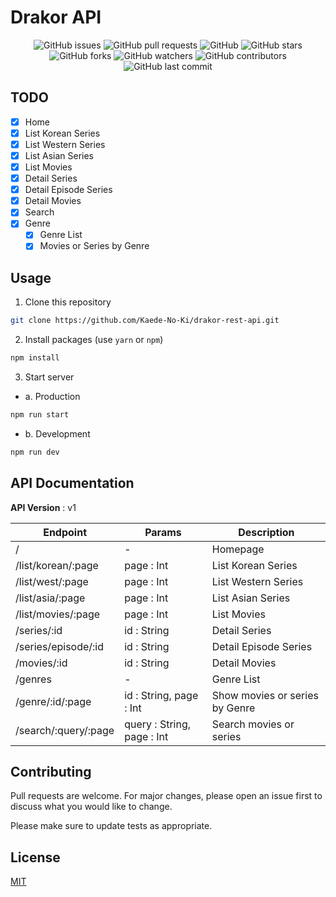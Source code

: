 # Drakor API

<p align="center">
<img alt="GitHub issues" src="https://img.shields.io/github/issues/Kaede-No-Ki/drakor-rest-api">
<img alt="GitHub pull requests" src="https://img.shields.io/github/issues-pr/Kaede-No-Ki/drakor-rest-api">
<img alt="GitHub" src="https://img.shields.io/github/license/Kaede-No-Ki/drakor-rest-api"> 
<img alt="GitHub stars" src="https://img.shields.io/github/stars/Kaede-No-Ki/drakor-rest-api">
<img alt="GitHub forks" src="https://img.shields.io/github/forks/Kaede-No-Ki/drakor-rest-api">
<img alt="GitHub watchers" src="https://img.shields.io/github/watchers/Kaede-No-Ki/drakor-rest-api">
<img alt="GitHub contributors" src="https://img.shields.io/github/contributors/Kaede-No-Ki/drakor-rest-api">
<img alt="GitHub last commit" src="https://img.shields.io/github/last-commit/Kaede-No-Ki/drakor-rest-api">
</p>

## TODO

- [x] Home
- [x] List Korean Series
- [x] List Western Series
- [x] List Asian Series
- [x] List Movies
- [x] Detail Series
- [x] Detail Episode Series
- [x] Detail Movies
- [x] Search
- [x] Genre
  - [x] Genre List
  - [x] Movies or Series by Genre

## Usage

1. Clone this repository

```bash
git clone https://github.com/Kaede-No-Ki/drakor-rest-api.git
```

2. Install packages (use `yarn` or `npm`)

```bash
npm install
```

3. Start server

- a. Production

```bash
npm run start
```

- b. Development

```bash
npm run dev
```

## API Documentation

**API Version** : v1

| Endpoint             | Params                     | Description                    |
| -------------------- | -------------------------- | ------------------------------ |
| /                    | -                          | Homepage                       |
| /list/korean/:page   | page : Int                 | List Korean Series             |
| /list/west/:page     | page : Int                 | List Western Series            |
| /list/asia/:page     | page : Int                 | List Asian Series              |
| /list/movies/:page   | page : Int                 | List Movies                    |
| /series/:id          | id : String                | Detail Series                  |
| /series/episode/:id  | id : String                | Detail Episode Series          |
| /movies/:id          | id : String                | Detail Movies                  |
| /genres              | -                          | Genre List                     |
| /genre/:id/:page     | id : String, page : Int    | Show movies or series by Genre |
| /search/:query/:page | query : String, page : Int | Search movies or series        |

## Contributing

Pull requests are welcome. For major changes, please open an issue first to discuss what you would like to change.

Please make sure to update tests as appropriate.

## License

[MIT](https://github.com/Kaede-No-Ki/drakor-rest-api/blob/master/LICENSE)
